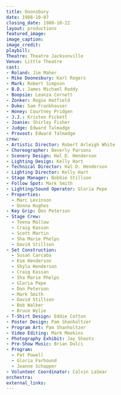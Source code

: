```yaml
---
title: Doonsbury
date: 1988-10-07
closing_date: 1988-10-22
layout: productions
featured_image:
image_caption:
image_credit:
playbill:
Theatre: Theatre Jacksonville
Venue: Little Theatre
cast:
- Roland: Jim Maher
- Mike Doonesbury: Karl Rogers
- Mark: Robert Simpson
- B.D.: James Michael Roddy
- Boopsie: Leanza Cornett
- Zonker: Rogie Hatfield
- Duke: Sam Frankhouser
- Honey: Courtney Pridgen
- J.J.: Kristen Pickett
- Joanie: Shirley Fisher
- Judge: Edward Talmadge
- Provost: Edward Talmadge
crew:
- Artistic Director: Robert Arleigh White
- Choreographer: Beverly Parsons
- Scenery Design: Hal D. Henderson
- Lighting Design: Kelly Hart
- Technical Director: Hal D. Henderson
- Lighting Director: Kelly Hart
- Stage Manager: Bobbie Stillson
- Follow Spot: Mark Smith
- Lighting/Sound Operator: Gloria Pepe
- Properties:
  - Marc Levinson
  - Donna Hughes
- Key Grip: Don Peterson
- Stage Crew:
  - Teena Mallow
  - Craig Kassan
  - Scott Martin
  - Sha Marie Phelps
  - David Stillson
- Set Construction:
  - Susan Carcaba
  - Kim Henderson
  - Shyla Henderson
  - Craig Kassan
  - Sha Marie Phelps
  - Gloria Pepe
  - Don Peterson
  - Mark Smith
  - David Stillson
  - Bob Walker
  - Bruce Wylie
- T-Shirt Design: Eddie Cotton
- Poster Design: Pam Shanholtzer
- Program Art: Pam Shanholtzer
- Video Editing: Mark Meekins
- Photography Exhibit: Jay Shoots
- Pre-Show Music: Brian Dulci
- Program:
  - Pat Powell
  - Gloria Farhound
  - Jeanne Schapper
- Volunteer Coordinator: Calvin LaSear
orchestra:
external_links:
---
```


